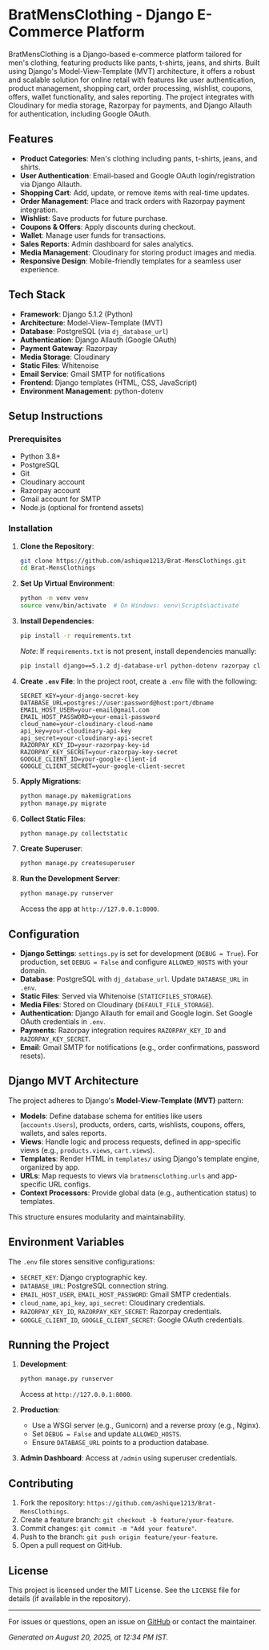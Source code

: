 # BratMensClothing - Django E-Commerce Platform

BratMensClothing is a Django-based e-commerce platform tailored for men's clothing, featuring products like pants, t-shirts, jeans, and shirts. Built using Django's Model-View-Template (MVT) architecture, it offers a robust and scalable solution for online retail with features like user authentication, product management, shopping cart, order processing, wishlist, coupons, offers, wallet functionality, and sales reporting. The project integrates with Cloudinary for media storage, Razorpay for payments, and Django Allauth for authentication, including Google OAuth.

## Features
- **Product Categories**: Men's clothing including pants, t-shirts, jeans, and shirts.
- **User Authentication**: Email-based and Google OAuth login/registration via Django Allauth.
- **Shopping Cart**: Add, update, or remove items with real-time updates.
- **Order Management**: Place and track orders with Razorpay payment integration.
- **Wishlist**: Save products for future purchase.
- **Coupons & Offers**: Apply discounts during checkout.
- **Wallet**: Manage user funds for transactions.
- **Sales Reports**: Admin dashboard for sales analytics.
- **Media Management**: Cloudinary for storing product images and media.
- **Responsive Design**: Mobile-friendly templates for a seamless user experience.

## Tech Stack
- **Framework**: Django 5.1.2 (Python)
- **Architecture**: Model-View-Template (MVT)
- **Database**: PostgreSQL (via `dj_database_url`)
- **Authentication**: Django Allauth (Google OAuth)
- **Payment Gateway**: Razorpay
- **Media Storage**: Cloudinary
- **Static Files**: Whitenoise
- **Email Service**: Gmail SMTP for notifications
- **Frontend**: Django templates (HTML, CSS, JavaScript)
- **Environment Management**: python-dotenv

## Setup Instructions
### Prerequisites
- Python 3.8+
- PostgreSQL
- Git
- Cloudinary account
- Razorpay account
- Gmail account for SMTP
- Node.js (optional for frontend assets)

### Installation
1. **Clone the Repository**:
   ```bash
   git clone https://github.com/ashique1213/Brat-MensClothings.git
   cd Brat-MensClothings
   ```

2. **Set Up Virtual Environment**:
   ```bash
   python -m venv venv
   source venv/bin/activate  # On Windows: venv\Scripts\activate
   ```

3. **Install Dependencies**:
   ```bash
   pip install -r requirements.txt
   ```
   *Note*: If `requirements.txt` is not present, install dependencies manually:
   ```bash
   pip install django==5.1.2 dj-database-url python-dotenv razorpay cloudinary django-allauth whitenoise
   ```

4. **Create `.env` File**:
   In the project root, create a `.env` file with the following:
   ```env
   SECRET_KEY=your-django-secret-key
   DATABASE_URL=postgres://user:password@host:port/dbname
   EMAIL_HOST_USER=your-email@gmail.com
   EMAIL_HOST_PASSWORD=your-email-password
   cloud_name=your-cloudinary-cloud-name
   api_key=your-cloudinary-api-key
   api_secret=your-cloudinary-api-secret
   RAZORPAY_KEY_ID=your-razorpay-key-id
   RAZORPAY_KEY_SECRET=your-razorpay-key-secret
   GOOGLE_CLIENT_ID=your-google-client-id
   GOOGLE_CLIENT_SECRET=your-google-client-secret
   ```

5. **Apply Migrations**:
   ```bash
   python manage.py makemigrations
   python manage.py migrate
   ```

6. **Collect Static Files**:
   ```bash
   python manage.py collectstatic
   ```

7. **Create Superuser**:
   ```bash
   python manage.py createsuperuser
   ```

8. **Run the Development Server**:
   ```bash
   python manage.py runserver
   ```
   Access the app at `http://127.0.0.1:8000`.

## Configuration
- **Django Settings**: `settings.py` is set for development (`DEBUG = True`). For production, set `DEBUG = False` and configure `ALLOWED_HOSTS` with your domain.
- **Database**: PostgreSQL with `dj_database_url`. Update `DATABASE_URL` in `.env`.
- **Static Files**: Served via Whitenoise (`STATICFILES_STORAGE`).
- **Media Files**: Stored on Cloudinary (`DEFAULT_FILE_STORAGE`).
- **Authentication**: Django Allauth for email and Google login. Set Google OAuth credentials in `.env`.
- **Payments**: Razorpay integration requires `RAZORPAY_KEY_ID` and `RAZORPAY_KEY_SECRET`.
- **Email**: Gmail SMTP for notifications (e.g., order confirmations, password resets).

## Django MVT Architecture
The project adheres to Django's **Model-View-Template (MVT)** pattern:
- **Models**: Define database schema for entities like users (`accounts.Users`), products, orders, carts, wishlists, coupons, offers, wallets, and sales reports.
- **Views**: Handle logic and process requests, defined in app-specific views (e.g., `products.views`, `cart.views`).
- **Templates**: Render HTML in `templates/` using Django's template engine, organized by app.
- **URLs**: Map requests to views via `bratmensclothing.urls` and app-specific URL configs.
- **Context Processors**: Provide global data (e.g., authentication status) to templates.

This structure ensures modularity and maintainability.

## Environment Variables
The `.env` file stores sensitive configurations:
- `SECRET_KEY`: Django cryptographic key.
- `DATABASE_URL`: PostgreSQL connection string.
- `EMAIL_HOST_USER`, `EMAIL_HOST_PASSWORD`: Gmail SMTP credentials.
- `cloud_name`, `api_key`, `api_secret`: Cloudinary credentials.
- `RAZORPAY_KEY_ID`, `RAZORPAY_KEY_SECRET`: Razorpay credentials.
- `GOOGLE_CLIENT_ID`, `GOOGLE_CLIENT_SECRET`: Google OAuth credentials.

## Running the Project
1. **Development**:
   ```bash
   python manage.py runserver
   ```
   Access at `http://127.0.0.1:8000`.

2. **Production**:
   - Use a WSGI server (e.g., Gunicorn) and a reverse proxy (e.g., Nginx).
   - Set `DEBUG = False` and update `ALLOWED_HOSTS`.
   - Ensure `DATABASE_URL` points to a production database.

3. **Admin Dashboard**:
   Access at `/admin` using superuser credentials.

## Contributing
1. Fork the repository: `https://github.com/ashique1213/Brat-MensClothings`.
2. Create a feature branch: `git checkout -b feature/your-feature`.
3. Commit changes: `git commit -m "Add your feature"`.
4. Push to the branch: `git push origin feature/your-feature`.
5. Open a pull request on GitHub.

## License
This project is licensed under the MIT License. See the `LICENSE` file for details (if available in the repository).

---

For issues or questions, open an issue on [GitHub](https://github.com/ashique1213/Brat-MensClothings) or contact the maintainer.

*Generated on August 20, 2025, at 12:34 PM IST.*
